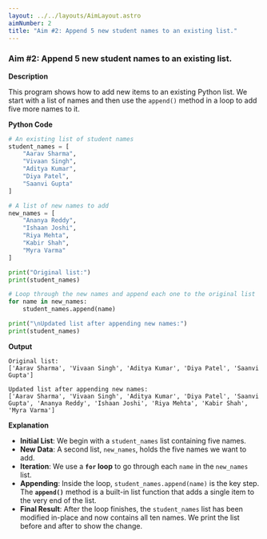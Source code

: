 ```yaml
---
layout: ../../layouts/AimLayout.astro
aimNumber: 2
title: "Aim #2: Append 5 new student names to an existing list."
---
```


### Aim #2: Append 5 new student names to an existing list.

**Description**

This program shows how to add new items to an existing Python list. We start with a list of names and then use the `append()` method in a loop to add five more names to it.

**Python Code**

```python
# An existing list of student names
student_names = [
    "Aarav Sharma",
    "Vivaan Singh",
    "Aditya Kumar",
    "Diya Patel",
    "Saanvi Gupta"
]

# A list of new names to add
new_names = [
    "Ananya Reddy",
    "Ishaan Joshi",
    "Riya Mehta",
    "Kabir Shah",
    "Myra Varma"
]

print("Original list:")
print(student_names)

# Loop through the new names and append each one to the original list
for name in new_names:
    student_names.append(name)

print("\nUpdated list after appending new names:")
print(student_names)
```

**Output**

```text
Original list:
['Aarav Sharma', 'Vivaan Singh', 'Aditya Kumar', 'Diya Patel', 'Saanvi Gupta']

Updated list after appending new names:
['Aarav Sharma', 'Vivaan Singh', 'Aditya Kumar', 'Diya Patel', 'Saanvi Gupta', 'Ananya Reddy', 'Ishaan Joshi', 'Riya Mehta', 'Kabir Shah', 'Myra Varma']
```

**Explanation**

- **Initial List**: We begin with a `student_names` list containing five names.
- **New Data**: A second list, `new_names`, holds the five names we want to add.
- **Iteration**: We use a **`for` loop** to go through each `name` in the `new_names` list.
- **Appending**: Inside the loop, `student_names.append(name)` is the key step. The **`append()`** method is a built-in list function that adds a single item to the very end of the list.
- **Final Result**: After the loop finishes, the `student_names` list has been modified in-place and now contains all ten names. We print the list before and after to show the change.
